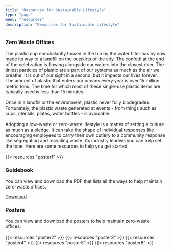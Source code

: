 ```yaml
---
title: "Resources for Sustainable Lifestyle"
type: "page"
menu: "resources"
description: "Resources for Sustainable Lifestyle"
---
```


<h3 class="title">Zero Waste Offices</h3>

<div class="row">
    <div class="ten columns">
        The plastic cup nonchalantly tossed in the bin by the water filter has by now made its way to a landfill on the outskirts of the city.
        The confetti at the end of the celebration is flowing alongside our waters into the closest river.
        The tiniest particles of plastic are a part of our systems as much as the air we breathe.
        It is out of our sight in a second, but it impacts our lives forever.
        The amount of plastic that enters our oceans every year is over 15 million metric tons.
        The time for which most of these single-use plastic items are typically used is less than 15 minutes.  <br/><br/>
        Once in a landfill or the environment, plastic never fully biodegrades. Fortunately, the plastic waste generated at events - from things such as cups, utensils, plates, water bottles - is avoidable.<br/><br/>
        Adopting a low-waste or zero-waste lifestyle is a matter of setting a culture as much as a pledge. It can take the shape of individual responses like encouraging employees to carry their own cutlery to a community response like segregating and recycling waste. As industry leaders you can help set the tone. Here are some resources to help you get started.<br/><br/>
    </div>
</div>

<div class="row">
    <div class="five columns">
        <div class="guidebook">
            {{< resources "poster1" >}}
        </div>        
    </div>
    <div class="five columns">
        <div class="guidebook-download">
            <h3 class="title">Guidebook</h3>
            <p>You can view and download the PDF that lists all the ways to help maintain zero-waste offices.</p>
            <a href="https://drive.google.com/uc?export=view&id=14pGQKAFZ-blTRj_Kxxf3w-XKGoVj0b90" class="button">Download</a>
        </div>
    </div>
</div>

<h3 class="title">Posters</h3>
<div class="row">
    You can view and download the posters to help maintain zero-waste offices.    
</div>
<br />
<div class="posters">
    {{< resources "poster2" >}}
    {{< resources "poster3" >}}
    {{< resources "poster4" >}}
    {{< resources "poster5" >}}
    {{< resources "poster6" >}}
</div>
